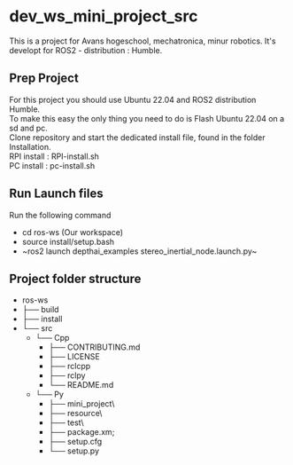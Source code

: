 # dev_ws_mini_project_src
This is a project for Avans hogeschool, mechatronica, minur robotics.
It's developt for ROS2 - distribution : Humble.

## Prep Project
For this project you should use Ubuntu 22.04 and ROS2 distribution Humble.\
To make this easy the only thing you need to do is Flash Ubuntu 22.04 on a sd and pc.\
Clone repository and start the dedicated install file, found in the folder Installation.\
RPI install : RPI-install.sh\
PC install : pc-install.sh


## Run Launch files

Run the following command
 - cd ros-ws (Our workspace) 
 - source install/setup.bash 
 - ~ros2 launch depthai_examples stereo_inertial_node.launch.py~


## Project folder structure

- ros-ws
-   ├── build
-   ├── install
-   └── src
    -  └── Cpp
        -   ├── CONTRIBUTING.md
        -   ├── LICENSE
        -   ├── rclcpp
        -   ├── rclpy
        -   └── README.md
    -  └── Py
        -   ├── mini_project\
        -   ├── resource\
        -   ├── test\
        -   ├── package.xm;
        -   ├── setup.cfg
        -   └── setup.py
